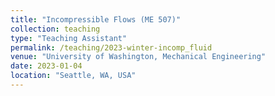 ```yaml
---
title: "Incompressible Flows (ME 507)"
collection: teaching
type: "Teaching Assistant"
permalink: /teaching/2023-winter-incomp_fluid
venue: "University of Washington, Mechanical Engineering"
date: 2023-01-04
location: "Seattle, WA, USA"
---
```


